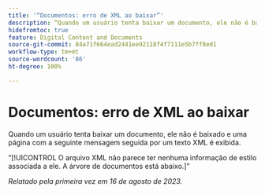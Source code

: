 ```yaml
---
title: '“Documentos: erro de XML ao baixar”'
description: “Quando um usuário tenta baixar um documento, ele não é baixado e uma página com uma mensagem seguida por um texto XML é exibida.”
hidefromtoc: true
feature: Digital Content and Documents
source-git-commit: 84a71f664ead2441ee92118f4f7111e5b7ff8ed1
workflow-type: tm+mt
source-wordcount: '86'
ht-degree: 100%

---
```



# Documentos: erro de XML ao baixar

<!--WF, WFP TOCs-->

Quando um usuário tenta baixar um documento, ele não é baixado e uma página com a seguinte mensagem seguida por um texto XML é exibida.

“[!UICONTROL O arquivo XML não parece ter nenhuma informação de estilo associada a ele. A árvore de documentos está abaixo.]”

_Relatado pela primeira vez em 16 de agosto de 2023._
